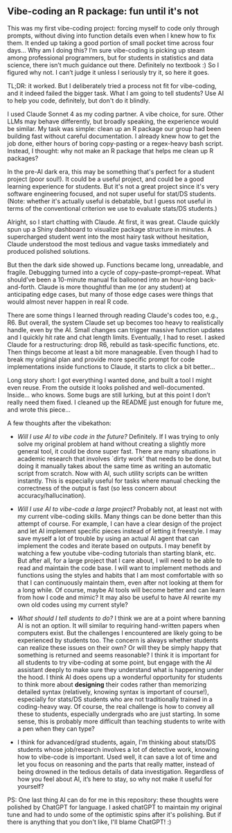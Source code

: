 ## Vibe-coding an R package: fun until it's not

This was my first vibe-coding project: forcing myself to code only through prompts, without diving into function details even when I knew how to fix them. It ended up taking a good portion of small pocket time across four days... Why am I doing this? I’m sure vibe-coding is picking up steam among professional programmers, but for students in statistics and data science, there isn’t much guidance out there. Definitely no textbook :) So I figured why not. I can’t judge it unless I seriously try it, so here it goes.

TL;DR: it worked. But I deliberately tried a process not fit for vibe-coding, and it indeed failed the bigger task. What I am going to tell students? Use AI to help you code, definitely, but don't do it blindly.

I used Claude Sonnet 4 as my coding partner. A vibe choice, for sure. Other LLMs may behave differently, but broadly speaking, the experience would be similar. My task was simple: clean up an R package our group had been building fast without careful documentation. I already knew how to get the job done, either hours of boring copy-pasting or a regex-heavy bash script. Instead, I thought: why not make an R package that helps me clean up R packages?

In the pre-AI dark era, this may be something that's perfect for a student project (poor soul!). It could be a useful project, and could be a good learning experience for students. But it's not a great project since it's very software engineering focused, and not super useful for stat/DS students. (Note: whether it's actually useful is debatable, but I guess not useful in terms of the conventional criterion we use to evaluate stats/DS students.)  

Alright, so I start chatting with Claude. At first, it was great. Claude quickly spun up a Shiny dashboard to visualize package structure in minutes. A supercharged student went into the most hairy task without hesitation, Claude understood the most tedious and vague tasks immediately and produced polished solutions.

But then the dark side showed up. Functions became long, unreadable, and fragile. Debugging turned into a cycle of copy–paste–prompt–repeat. What should’ve been a 10-minute manual fix ballooned into an hour-long back-and-forth. Claude is more thoughtful than me (or any student) at anticipating edge cases, but many of those edge cases were things that would almost never happen in real R code.

There are some things I learned through reading Claude's codes too, e.g., R6. But overall, the system Claude set up becomes too heavy to realistically handle, even by the AI. Small changes can trigger massive function updates and I quickly hit rate and chat length limits. Eventually, I had to reset. I asked Claude for a restructuring: drop R6, rebuild as task-specific functions, etc. Then things become at least a bit more manageable. Even though I had to break my original plan and provide more specific prompt for code implementations inside functions to Claude, it starts to click a bit better...

Long story short: I got everything I wanted done, and built a tool I might even reuse. From the outside it looks polished and well-documented. Inside… who knows. Some bugs are still lurking, but at this point I don’t really need them fixed. I cleaned up the README just enough for future me, and wrote this piece...

A few thoughts after the vibekathon:

- _Will I use AI to vibe code in the future?_ Definitely. If I was trying to only solve my original problem at hand without creating a slightly more general tool, it could be done super fast. There are many situations in academic research that involves `dirty work' that needs to be done, but doing it manually takes about the same time as writing an automatic script from scratch. Now with AI, such utility scripts can be written instantly. This is especially useful for tasks where manual checking the correctness of the output is fast (so less concern about accuracy/hallucination).

- _Will I use AI to vibe-code a large project?_ Probably not, at least not with my current vibe-coding skills. Many things can be done better than this attempt of course. For example, I can have a clear design of the project and let AI implement specific pieces instead of letting it freestyle. I may save myself a lot of trouble by using an actual AI agent that can implement the codes and iterate based on outputs. I may benefit by watching a few youtube vibe-coding tutorials than starting blank, etc. But after all, for a large project that I care about, I will need to be able to read and maintain the code base. I will want to implement methods and functions using the styles and habits that I am most comfortable with so that I can continuously maintain them, even after not looking at them for a long while. Of course, maybe AI tools will become better and can learn from how I code and mimic? It may also be useful to have AI rewrite my own old codes using my current style?

- _What should I tell students to do?_ I think we are at a point where banning AI is not an option. It will similar to requiring hand-written papers when computers exist. But the challenges I encountered are likely going to be experienced by students too. The concern is always whether students can realize these issues on their own? Or will they be simply happy that something is returned and seems reasonable? I think it is important for all students to try vibe-coding at some point, but engage with the AI assistant deeply to make sure they understand what is happening under the hood. I think AI does opens up a wonderful opportunity for students to think more about **designing** their codes rather than memorizing detailed syntax (relatively, knowing syntax is important of course!), especially for stats/DS students who are not traditionally trained in a coding-heavy way. Of course, the real challenge is how to convey all these to students, especially undergrads who are just starting. In some sense, this is probably more difficult than teaching students to write with a pen when they can type?

- I think for advanced/grad students, again, I'm thinking about stats/DS students whose job/research involves a lot of detective work, knowing how to vibe-code is important. Used well, it can save a lot of time and let you focus on reasoning and the parts that really matter, instead of being drowned in the tedious details of data investigation. Regardless of how you feel about AI, it’s here to stay, so why not make it useful for yourself?


PS: One last thing AI can do for me in this repository: these thoughts were polished by ChatGPT for language. I asked chatGPT to maintain my original tune and had to undo some of the optimistic spins after it's polishing. But if there is anything that you don't like, I'll blame ChatGPT! :)






















